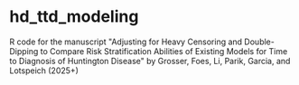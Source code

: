 # hd_ttd_modeling
R code for the manuscript "Adjusting for Heavy Censoring and Double-Dipping to Compare  Risk Stratification Abilities of Existing Models for Time to Diagnosis of Huntington Disease" by Grosser, Foes, Li, Parik, Garcia, and Lotspeich (2025+)
